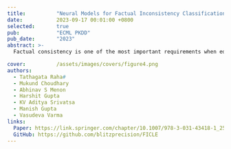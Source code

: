 ```yaml
---
title:          "Neural Models for Factual Inconsistency Classification with Explanations"
date:           2023-09-17 00:01:00 +0800
selected:       true
pub:            "ECML PKDD"
pub_date:       "2023"
abstract: >-
  Factual consistency is one of the most important requirements when editing high quality documents. It is extremely important for automatic text generation systems like summarization, question answering, dialog modeling, and language modeling. Still, automated factual inconsistency detection is rather under-studied. Existing work has focused on (a) finding fake news keeping a knowledge base in context, or (b) detecting broad contradiction (as part of natural language inference literature). However, there has been no work on detecting and explaining types of factual inconsistencies in text, without any knowledge base in context. In this paper, we leverage existing work in linguistics to formally define five types of factual inconsistencies. Based on this categorization, we contribute a novel dataset, FICLE (Factual Inconsistency CLassification with Explanation), with 8K samples where each sample consists of two sentences (claim and context) annotated with type and span of inconsistency. When the inconsistency relates to an entity type, it is labeled as well at two levels (coarse and fine-grained). Further, we leverage this dataset to train a pipeline of four neural models to predict inconsistency type with explanations, given a (claim, context) sentence pair. Explanations include inconsistent claim fact triple, inconsistent context span, inconsistent claim component, coarse and fine-grained inconsistent entity types. The proposed system first predicts inconsistent spans from claim and context; and then uses them to predict inconsistency types and inconsistent entity types (when inconsistency is due to entities). We experiment with multiple Transformer-based natural language classification as well as generative models, and find that DeBERTa performs the best. Our proposed methods provide a weighted F1 of 87% for inconsistency type classification across the five classes. We make the code and dataset publicly available.

cover:          /assets/images/covers/figure4.png
authors:
  - Tathagata Raha#
  - Mukund Choudhary
  - Abhinav S Menon
  - Harshit Gupta
  - KV Aditya Srivatsa
  - Manish Gupta
  - Vasudeva Varma
links:
  Paper: https://link.springer.com/chapter/10.1007/978-3-031-43418-1_25
  GitHub: https://github.com/blitzprecision/FICLE
---
```

